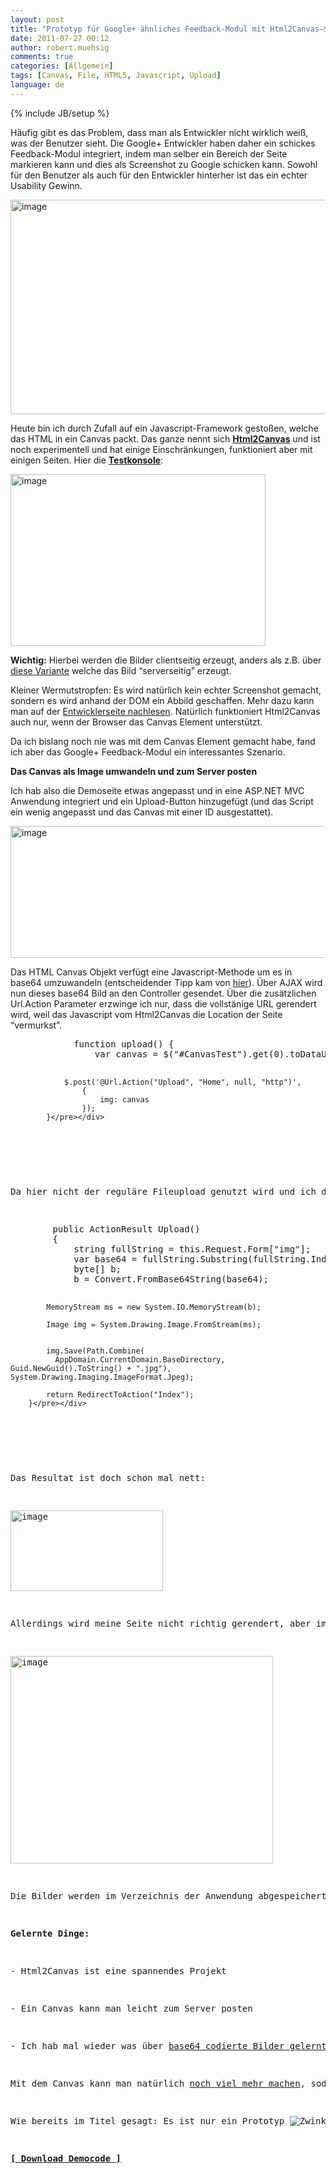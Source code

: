 ```yaml
---
layout: post
title: "Prototyp für Google+ ähnliches Feedback-Modul mit Html2Canvas–Screenshots mit Javascript"
date: 2011-07-27 00:12
author: robert.muehsig
comments: true
categories: [Allgemein]
tags: [Canvas, File, HTML5, Javascript, Upload]
language: de
---
```

{% include JB/setup %}
<p>Häufig gibt es das Problem, dass man als Entwickler nicht wirklich weiß, was der Benutzer sieht. Die Google+ Entwickler haben daher ein schickes Feedback-Modul integriert, indem man selber ein Bereich der Seite markieren kann und dies als Screenshot zu Google schicken kann. Sowohl für den Benutzer als auch für den Entwickler hinterher ist das ein echter Usability Gewinn.</p> <p><a href="{{BASE_PATH}}/assets/wp-images/image1303.png"><img style="background-image: none; border-bottom: 0px; border-left: 0px; padding-left: 0px; padding-right: 0px; display: inline; border-top: 0px; border-right: 0px; padding-top: 0px" title="image" border="0" alt="image" src="{{BASE_PATH}}/assets/wp-images/image_thumb485.png" width="509" height="343"></a></p> <p>Heute bin ich durch Zufall auf ein Javascript-Framework gestoßen, welche das HTML in ein Canvas packt. Das ganze nennt sich <a href="http://html2canvas.hertzen.com/"><strong>Html2Canvas</strong></a> und ist noch experimentell und hat einige Einschränkungen, funktioniert aber mit einigen Seiten. Hier die <a href="http://html2canvas.hertzen.com/screenshots.html"><strong>Testkonsole</strong></a>:</p> <p><a href="{{BASE_PATH}}/assets/wp-images/image1304.png"><img style="background-image: none; border-bottom: 0px; border-left: 0px; padding-left: 0px; padding-right: 0px; display: inline; border-top: 0px; border-right: 0px; padding-top: 0px" title="image" border="0" alt="image" src="{{BASE_PATH}}/assets/wp-images/image_thumb486.png" width="408" height="275"></a></p> <p><strong>Wichtig:</strong> Hierbei werden die Bilder clientseitig erzeugt, anders als z.B. über <a href="{{BASE_PATH}}/2008/09/10/howto-dynamisch-webseiten-screenshots-erzeugen/">diese Variante</a> welche das Bild “serverseitig” erzeugt. </p> <p>Kleiner Wermutstropfen: Es wird natürlich kein echter Screenshot gemacht, sondern es wird anhand der DOM ein Abbild geschaffen. Mehr dazu kann man auf der <a href="http://html2canvas.hertzen.com/">Entwicklerseite nachlesen</a>. Natürlich funktioniert Html2Canvas auch nur, wenn der Browser das Canvas Element unterstützt.</p> <p>Da ich bislang noch nie was mit dem Canvas Element gemacht habe, fand ich aber das Google+ Feedback-Modul ein interessantes Szenario.</p> <p><strong>Das Canvas als Image umwandeln und zum Server posten</strong></p> <p>Ich hab also die Demoseite etwas angepasst und in eine ASP.NET MVC Anwendung integriert und ein Upload-Button hinzugefügt (und das Script ein wenig angepasst und das Canvas mit einer ID ausgestattet).</p> <p><a href="{{BASE_PATH}}/assets/wp-images/image1305.png"><img style="background-image: none; border-bottom: 0px; border-left: 0px; padding-left: 0px; padding-right: 0px; display: inline; border-top: 0px; border-right: 0px; padding-top: 0px" title="image" border="0" alt="image" src="{{BASE_PATH}}/assets/wp-images/image_thumb487.png" width="589" height="211"></a></p> <p> Das HTML Canvas Objekt verfügt eine Javascript-Methode um es in base64 umzuwandeln (entscheidender Tipp kam von <a href="http://stackoverflow.com/questions/1590965/uploading-canvas-image-data-to-the-server">hier</a>). Über AJAX wird nun dieses base64 Bild an den Controller gesendet. Über die zusätzlichen Url.Action Parameter erzwinge ich nur, dass die vollstänige URL gerendert wird, weil das Javascript vom Html2Canvas die Location der Seite “vermurkst”.</p> <div style="padding-bottom: 0px; margin: 0px; padding-left: 0px; padding-right: 0px; display: inline; float: none; padding-top: 0px" id="scid:812469c5-0cb0-4c63-8c15-c81123a09de7:04758621-6451-482b-ae3a-bc743668e552" class="wlWriterEditableSmartContent"><pre name="code" class="c#">            function upload() {
                var canvas = $("#CanvasTest").get(0).toDataURL('image/jpeg');
                
                $.post('@Url.Action("Upload", "Home", null, "http")',
                    {
                        img: canvas
                    });
            }</pre></div>
<p>&nbsp;</p>
<p>Da hier nicht der reguläre Fileupload genutzt wird und ich deswegen <a href="{{BASE_PATH}}/2009/11/02/howto-fileupload-mit-asp-net-mvc/">nicht das HttpPostedFileBase nutzen</a> kann, muss ich manuell das Bild aus den Form Daten holen und speichern.</p>
<div style="padding-bottom: 0px; margin: 0px; padding-left: 0px; padding-right: 0px; display: inline; float: none; padding-top: 0px" id="scid:812469c5-0cb0-4c63-8c15-c81123a09de7:75ff3e06-1eb0-470b-b88b-dc84a0f463f3" class="wlWriterEditableSmartContent"><pre name="code" class="c#">        public ActionResult Upload()
        {
            string fullString = this.Request.Form["img"];
            var base64 = fullString.Substring(fullString.IndexOf(",") + 1);
            byte[] b;
            b = Convert.FromBase64String(base64);

            MemoryStream ms = new System.IO.MemoryStream(b);

            Image img = System.Drawing.Image.FromStream(ms);


            img.Save(Path.Combine(
              AppDomain.CurrentDomain.BaseDirectory, Guid.NewGuid().ToString() + ".jpg"), System.Drawing.Imaging.ImageFormat.Jpeg);

            return RedirectToAction("Index");
        }</pre></div>
<p>&nbsp;</p>
<p>Das Resultat ist doch schon mal nett:</p>
<p><a href="{{BASE_PATH}}/assets/wp-images/image1306.png"><img style="background-image: none; border-bottom: 0px; border-left: 0px; margin: 0px; padding-left: 0px; padding-right: 0px; display: inline; border-top: 0px; border-right: 0px; padding-top: 0px" title="image" border="0" alt="image" src="{{BASE_PATH}}/assets/wp-images/image_thumb488.png" width="244" height="129"></a></p>
<p>Allerdings wird meine Seite nicht richtig gerendert, aber immerhin fast <img style="border-bottom-style: none; border-right-style: none; border-top-style: none; border-left-style: none" class="wlEmoticon wlEmoticon-winkingsmile" alt="Zwinkerndes Smiley" src="{{BASE_PATH}}/assets/wp-images/wlEmoticon-winkingsmile7.png"></p>
<p><a href="{{BASE_PATH}}/assets/wp-images/image1307.png"><img style="background-image: none; border-bottom: 0px; border-left: 0px; padding-left: 0px; padding-right: 0px; display: inline; border-top: 0px; border-right: 0px; padding-top: 0px" title="image" border="0" alt="image" src="{{BASE_PATH}}/assets/wp-images/image_thumb489.png" width="420" height="332"></a></p>
<p>Die Bilder werden im Verzeichnis der Anwendung abgespeichert.</p>
<p><strong>Gelernte Dinge:</strong></p>
<p>- Html2Canvas ist eine spannendes Projekt</p>
<p>- Ein Canvas kann man leicht zum Server posten</p>
<p>- Ich hab mal wieder was über <a href="http://forums.asp.net/p/1679283/4524525.aspx/1?Re+Convert+base64+to+image+">base64 codierte Bilder gelernt</a>. </p>
<p>Mit dem Canvas kann man natürlich <a href="http://www.youtube.com/watch?v=wbSoSCStodA">noch viel mehr machen</a>, sodass es wirklich Google+ ähnlich wird. </p>
<p>Wie bereits im Titel gesagt: Es ist nur ein Prototyp <img style="border-bottom-style: none; border-right-style: none; border-top-style: none; border-left-style: none" class="wlEmoticon wlEmoticon-winkingsmile" alt="Zwinkerndes Smiley" src="{{BASE_PATH}}/assets/wp-images/wlEmoticon-winkingsmile7.png"></p>
<p><strong><a title="Download Democode" href="{{BASE_PATH}}/assets/files/democode/html2canvas/html2canvas.zip">[ Download Democode ]</a></strong></p>
